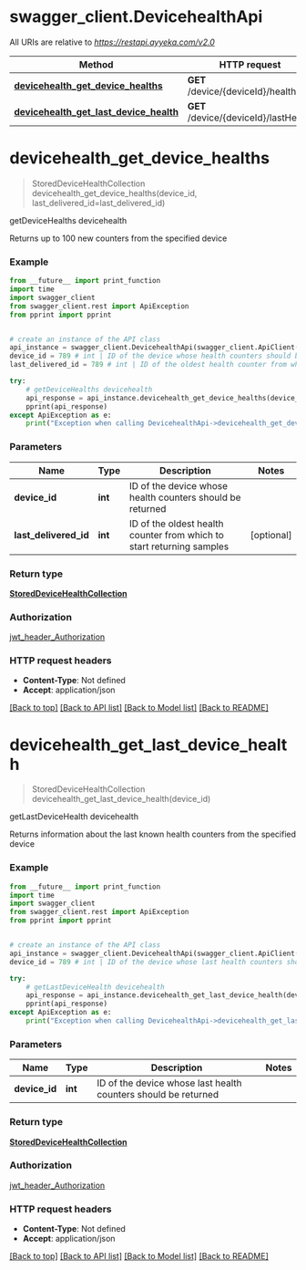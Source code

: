 # swagger_client.DevicehealthApi

All URIs are relative to *https://restapi.ayyeka.com/v2.0*

Method | HTTP request | Description
------------- | ------------- | -------------
[**devicehealth_get_device_healths**](DevicehealthApi.md#devicehealth_get_device_healths) | **GET** /device/{deviceId}/health | getDeviceHealths devicehealth
[**devicehealth_get_last_device_health**](DevicehealthApi.md#devicehealth_get_last_device_health) | **GET** /device/{deviceId}/lastHealth | getLastDeviceHealth devicehealth

# **devicehealth_get_device_healths**
> StoredDeviceHealthCollection devicehealth_get_device_healths(device_id, last_delivered_id=last_delivered_id)

getDeviceHealths devicehealth

Returns up to 100 new counters from the specified device

### Example
```python
from __future__ import print_function
import time
import swagger_client
from swagger_client.rest import ApiException
from pprint import pprint


# create an instance of the API class
api_instance = swagger_client.DevicehealthApi(swagger_client.ApiClient(configuration))
device_id = 789 # int | ID of the device whose health counters should be returned
last_delivered_id = 789 # int | ID of the oldest health counter from which to start returning samples (optional)

try:
    # getDeviceHealths devicehealth
    api_response = api_instance.devicehealth_get_device_healths(device_id, last_delivered_id=last_delivered_id)
    pprint(api_response)
except ApiException as e:
    print("Exception when calling DevicehealthApi->devicehealth_get_device_healths: %s\n" % e)
```

### Parameters

Name | Type | Description  | Notes
------------- | ------------- | ------------- | -------------
 **device_id** | **int**| ID of the device whose health counters should be returned | 
 **last_delivered_id** | **int**| ID of the oldest health counter from which to start returning samples | [optional] 

### Return type

[**StoredDeviceHealthCollection**](StoredDeviceHealthCollection.md)

### Authorization

[jwt_header_Authorization](../README.md#jwt_header_Authorization)

### HTTP request headers

 - **Content-Type**: Not defined
 - **Accept**: application/json

[[Back to top]](#) [[Back to API list]](../README.md#documentation-for-api-endpoints) [[Back to Model list]](../README.md#documentation-for-models) [[Back to README]](../README.md)

# **devicehealth_get_last_device_health**
> StoredDeviceHealthCollection devicehealth_get_last_device_health(device_id)

getLastDeviceHealth devicehealth

Returns information about the last known health counters from the specified device

### Example
```python
from __future__ import print_function
import time
import swagger_client
from swagger_client.rest import ApiException
from pprint import pprint


# create an instance of the API class
api_instance = swagger_client.DevicehealthApi(swagger_client.ApiClient(configuration))
device_id = 789 # int | ID of the device whose last health counters should be returned

try:
    # getLastDeviceHealth devicehealth
    api_response = api_instance.devicehealth_get_last_device_health(device_id)
    pprint(api_response)
except ApiException as e:
    print("Exception when calling DevicehealthApi->devicehealth_get_last_device_health: %s\n" % e)
```

### Parameters

Name | Type | Description  | Notes
------------- | ------------- | ------------- | -------------
 **device_id** | **int**| ID of the device whose last health counters should be returned | 

### Return type

[**StoredDeviceHealthCollection**](StoredDeviceHealthCollection.md)

### Authorization

[jwt_header_Authorization](../README.md#jwt_header_Authorization)

### HTTP request headers

 - **Content-Type**: Not defined
 - **Accept**: application/json

[[Back to top]](#) [[Back to API list]](../README.md#documentation-for-api-endpoints) [[Back to Model list]](../README.md#documentation-for-models) [[Back to README]](../README.md)

